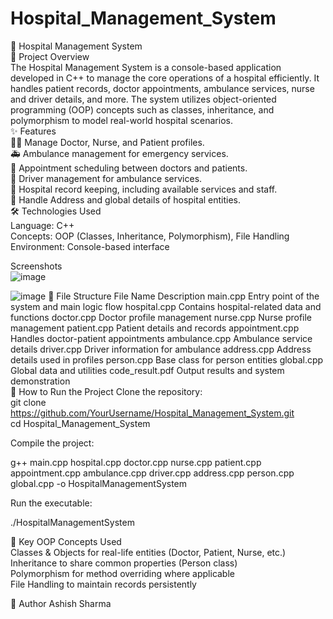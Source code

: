 # Hospital_Management_System
🏥 Hospital Management System
<br>
📑 Project Overview
<br>
The Hospital Management System is a console-based application developed in C++ to manage the core operations of a hospital efficiently. It handles patient records, doctor appointments, ambulance services, nurse and driver details, and more. The system utilizes object-oriented programming (OOP) concepts such as classes, inheritance, and polymorphism to model real-world hospital scenarios.
<br>
✨ Features<br>
👨‍⚕️ Manage Doctor, Nurse, and Patient profiles.<br>
🚑 Ambulance management for emergency services.<br>
📅 Appointment scheduling between doctors and patients.<br>
🚗 Driver management for ambulance services.<br>
🏥 Hospital record keeping, including available services and staff.<br>
📍 Handle Address and global details of hospital entities.<br>
🛠️ Technologies Used<br>
Language: C++<br>
Concepts: OOP (Classes, Inheritance, Polymorphism), File Handling<br>
Environment: Console-based interface<br>

Screenshots<br>
![image](https://github.com/user-attachments/assets/957eb3b3-f53d-44e6-b59a-b11df82059fb)


![image](https://github.com/user-attachments/assets/8fc0cc6c-7798-42fe-bc2e-d616da8cedc9)
📂 File Structure
File Name	Description
main.cpp	Entry point of the system and main logic flow
hospital.cpp	Contains hospital-related data and functions
doctor.cpp	Doctor profile management
nurse.cpp	Nurse profile management
patient.cpp	Patient details and records
appointment.cpp	Handles doctor-patient appointments
ambulance.cpp	Ambulance service details
driver.cpp	Driver information for ambulance
address.cpp	Address details used in profiles
person.cpp	Base class for person entities
global.cpp	Global data and utilities
code_result.pdf	Output results and system demonstration
<br>
🚀 How to Run the Project
Clone the repository:<br>
git clone https://github.com/YourUsername/Hospital_Management_System.git<br>
cd Hospital_Management_System<br>

Compile the project:<br>


g++ main.cpp hospital.cpp doctor.cpp nurse.cpp patient.cpp appointment.cpp ambulance.cpp driver.cpp address.cpp person.cpp global.cpp -o HospitalManagementSystem<br>

Run the executable:<br>

./HospitalManagementSystem<br>

🔑 Key OOP Concepts Used<br>
Classes & Objects for real-life entities (Doctor, Patient, Nurse, etc.)<br>
Inheritance to share common properties (Person class)<br>
Polymorphism for method overriding where applicable<br>
File Handling to maintain records persistently<br>



👤 Author
Ashish Sharma



